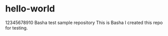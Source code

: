 # hello-world
12345678910
Basha test sample repository
This is Basha I created this repo for testing.

